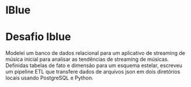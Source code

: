 # IBlue

<h1>Desafio Iblue</h1>

<p>Modelei um banco de dados relacional para um aplicativo de streaming de música inicial para analisar as tendências de streaming de músicas. Definidas tabelas de fato e dimensão para um esquema estelar, escreveu um pipeline ETL que transfere dados de arquivos json em dois diretórios locais usando PostgreSQL e Python.</p>
